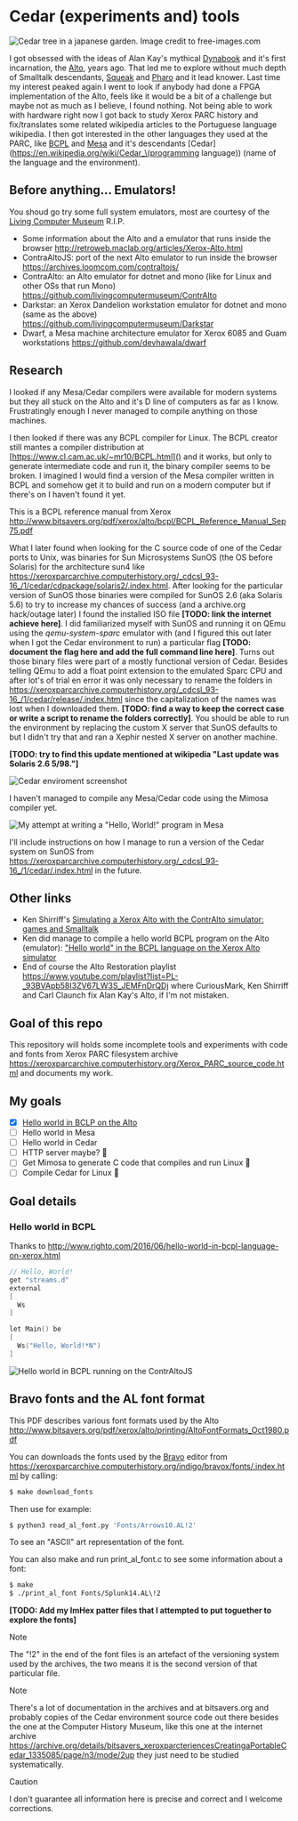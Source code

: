 # Cedar (experiments and) tools

![Cedar tree in a japanese garden. Image credit to free-images.com](./misc/cedar_japanese_cedar_tree.jpg)

I got obsessed with the ideas of Alan Kay's mythical [Dynabook](https://en.wikipedia.org/wiki/Dynabook) and it's first incarnation, the [Alto](https://en.wikipedia.org/wiki/Xerox_Alto), years ago. That led me to explore without much depth of Smalltalk descendants, [Squeak](https://squeak.org/) and [Pharo](https://pharo.org/) and it lead knower. Last time my interest peaked again I went to look if anybody had done a FPGA implementation of the Alto, feels like it would be a bit of a challenge but maybe not as much as I believe, I found nothing. Not being able to work with hardware right now I got back to study Xerox PARC history and fix/translates some related wikipedia articles to the Portuguese language wikipedia. I then got interested in the other languages they used at the PARC, like [BCPL](https://en.wikipedia.org/wiki/BCPL) and [Mesa](https://en.wikipedia.org/wiki/Mesa_\(programming_language\)) and it's descendants [Cedar](https://en.wikipedia.org/wiki/Cedar_\(programming language\)) (name of the language and the environment).

## Before anything... Emulators!

You shoud go try some full system emulators, most are courtesy of the [Living Computer Museum](https://en.wikipedia.org/wiki/Living_Computers:_Museum_%2B_Labs) R.I.P.

- Some information about the Alto and a emulator that runs inside the browser http://retroweb.maclab.org/articles/Xerox-Alto.html
- ContraAltoJS: port of the next Alto emulator to run inside the browser https://archives.loomcom.com/contraltojs/
- ContraAlto: an Alto emulator for dotnet and mono (like for Linux and other OSs that run Mono) https://github.com/livingcomputermuseum/ContrAlto
- Darkstar: an Xerox Dandelion workstation emulator for dotnet and mono (same as the above) https://github.com/livingcomputermuseum/Darkstar
- Dwarf, a Mesa machine architecture emulator for Xerox 6085 and Guam workstations https://github.com/devhawala/dwarf


## Research
I looked if any Mesa/Cedar compilers were available for modern systems but they all stuck on the Alto and it's D line of computers as far as I know. Frustratingly enough I never managed to compile anything on those machines.

I then looked if there was any BCPL compiler for Linux. The BCPL creator still mantes a compiler distribution at [https://www.cl.cam.ac.uk/~mr10/BCPL.html]() and it works, but only to generate intermediate code and run it, the binary compiler seems to be broken. I imagined I would find a version of the Mesa compiler written in BCPL and somehow get it to build and run on a modern computer but if there's on I haven't found it yet.

This is a BCPL reference manual from Xerox http://www.bitsavers.org/pdf/xerox/alto/bcpl/BCPL_Reference_Manual_Sep75.pdf

What I later found when looking for the C source code of one of the Cedar ports to Unix, was binaries for Sun Microsystems SunOS (the OS before Solaris) for the architecture sun4 like https://xeroxparcarchive.computerhistory.org/_cdcsl_93-16_/1/cedar/cdpackage/solaris2/.index.html. After looking for the particular version of SunOS those binaries were compiled for SunOS 2.6 (aka Solaris 5.6) to try to increase my chances of success (and a archive.org hack/outage later) I found the installed ISO file **[TODO: link the internet achieve here]**. I did familiarized myself with SunOS and running it on QEmu using the _qemu-system-sparc_ emulator with (and I figured this out later when I got the Cedar environment to run) a particular flag **[TODO: document the flag here and add the full command line here]**. Turns out those binary files were part of a mostly functional version of Cedar. Besides telling QEmu to add a float point extension to the emulated Sparc CPU and after lot's of trial en error it was only necessary to rename the folders in https://xeroxparcarchive.computerhistory.org/_cdcsl_93-16_/1/cedar/release/.index.html since the capitalization of the names was lost when I downloaded them. **[TODO: find a way to keep the correct case or write a script to rename the folders correctly]**. You should be able to run the environment by replacing the custom X server that SunOS defaults to but I didn't try that and ran a Xephir nested X server on another machine.

**[TODO: try to find this update mentioned at wikipedia "Last update was Solaris 2.6 5/98."]**

![Cedar enviroment screenshot](misc/cedar_environment.png)

I haven't managed to compile any Mesa/Cedar code using the Mimosa compiler yet.

![My attempt at writing a "Hello, World!" program in Mesa](misc/hello_world_attempt.png)

I'll include instructions on how I manage to run a version of the Cedar system on SunOS from https://xeroxparcarchive.computerhistory.org/_cdcsl_93-16_/1/cedar/.index.html in the future.


## Other links

- Ken Shirriff's [Simulating a Xerox Alto with the ContrAlto simulator: games and Smalltalk](http://www.righto.com/2016/10/simulating-xerox-alto-with-contralto.html)
- Ken did manage to compile a hello world BCPL program on the Alto (emulator): ["Hello world" in the BCPL language on the Xerox Alto simulator](http://www.righto.com/2016/06/hello-world-in-bcpl-language-on-xerox.html)
- End of course the Alto Restoration playlist https://www.youtube.com/playlist?list=PL-_93BVApb58I3ZV67LW3S_JEMFnDrQDj where CuriousMark, Ken Shirriff and Carl Claunch fix Alan Kay's Alto, if I'm not mistaken.


## Goal of this repo

This repository will holds some incomplete tools and experiments with code and fonts from Xerox PARC filesystem archive https://xeroxparcarchive.computerhistory.org/Xerox_PARC_source_code.html and documents my work.


## My goals
- [x] [Hello world in BCLP on the Alto](#hello-world-in-bcpl)
- [ ] Hello world in Mesa
- [ ] Hello world in Cedar
- [ ] HTTP server maybe? :raised_eyebrow:
- [ ] Get Mimosa to generate C code that compiles and run Linux :exploding_head:
- [ ] Compile Cedar for Linux :exploding_head:

## Goal details

### Hello world in BCPL

Thanks to http://www.righto.com/2016/06/hello-world-in-bcpl-language-on-xerox.html

```c
// Hello, World!
get "streams.d"
external
[
  Ws
]

let Main() be
[
  Ws("Hello, World!*N")
]
```

![Hello world in BCPL running on the ContrAltoJS](misc/hello_bcpl.png)


## Bravo fonts and the AL font format

This PDF describes various font formats used by the Alto http://www.bitsavers.org/pdf/xerox/alto/printing/AltoFontFormats_Oct1980.pdf

You can downloads the fonts used by the [Bravo](https://en.wikipedia.org/wiki/Bravo_\(editor\)) editor from https://xeroxparcarchive.computerhistory.org/indigo/bravox/fonts/.index.html by calling:

```bash
$ make download_fonts
```

Then use for example:

```bash
$ python3 read_al_font.py 'Fonts/Arrows10.AL!2'
```

To see an "ASCII" art representation of the font.

You can also make and run print\_al\_font.c to see some information about a font:

```bash
$ make
$ ./print_al_font Fonts/Splunk14.AL\!2
```
**[TODO: Add my ImHex patter files that I attempted to put toguether to explore the fonts]**

> [!NOTE]
> The "!2" in the end of the font files is an artefact of the versioning system used by the archives, the two means it is the second version of that particular file.

> [!NOTE]
> There's a lot of documentation in the archives and at bitsavers.org and probably copies of the Cedar environment source code out there besides the one at the Computer History Museum, like this one at the internet archive https://archive.org/details/bitsavers_xeroxparcteriencesCreatingaPortableCedar_1335085/page/n3/mode/2up they just need to be studied systematically.

> [!CAUTION]
> I don't guarantee all information here is precise and correct and I welcome corrections.
